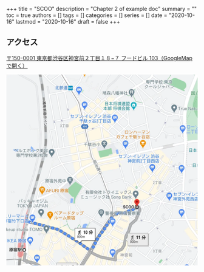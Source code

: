 +++
title = "SCOO"
description = "Chapter 2 of example doc"
summary = ""
toc = true
authors = []
tags = []
categories = []
series = []
date =  "2020-10-16"
lastmod = "2020-10-16"
draft = false
+++

<!--more-->

## アクセス
[〒150-0001 東京都渋谷区神宮前２丁目１８−７ フードビル 103（GoogleMapで開く）](https://g.page/scoo-865?share)

[![threefeetTokyo](/images/Map_SCOO.webp)](https://g.page/scoo-865?share)
